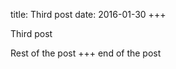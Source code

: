 title: Third post
date: 2016-01-30
+++

Third post
<!-- excerpt -->

Rest of the post
+++
end of the post